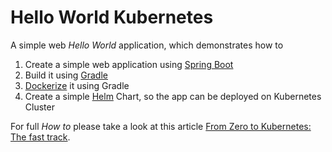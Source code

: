 # Hello World Kubernetes
A simple web _Hello World_ application, which demonstrates how to 

1) Create a simple web application using [Spring Boot](https://spring.io/projects/spring-boot)
2) Build it using [Gradle](https://gradle.org/)
3) [Dockerize](https://www.docker.com/) it using Gradle
4) Create a simple [Helm](https://helm.sh/) Chart, so the app can be deployed on Kubernetes Cluster

For full _How to_ please take a look at this article [From Zero to Kubernetes: The fast track](https://medium.com/zoom-techblog/from-zero-to-kubernetes-4fd354423e6a).

